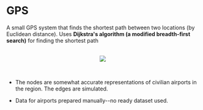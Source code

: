 # GPS

A small GPS system that finds the shortest path between two locations (by Euclidean distance). Uses **Dijkstra's algorithm (a modified breadth-first search)** for finding the shortest path

<p align="center">

<br>
<img src="https://i.imgur.com/Dy6vwcR.gif" />

</p>

<br>

* The nodes are somewhat accurate representations of civilian airports in the region. The edges are simulated.

* Data for airports prepared manually--no ready dataset used.
